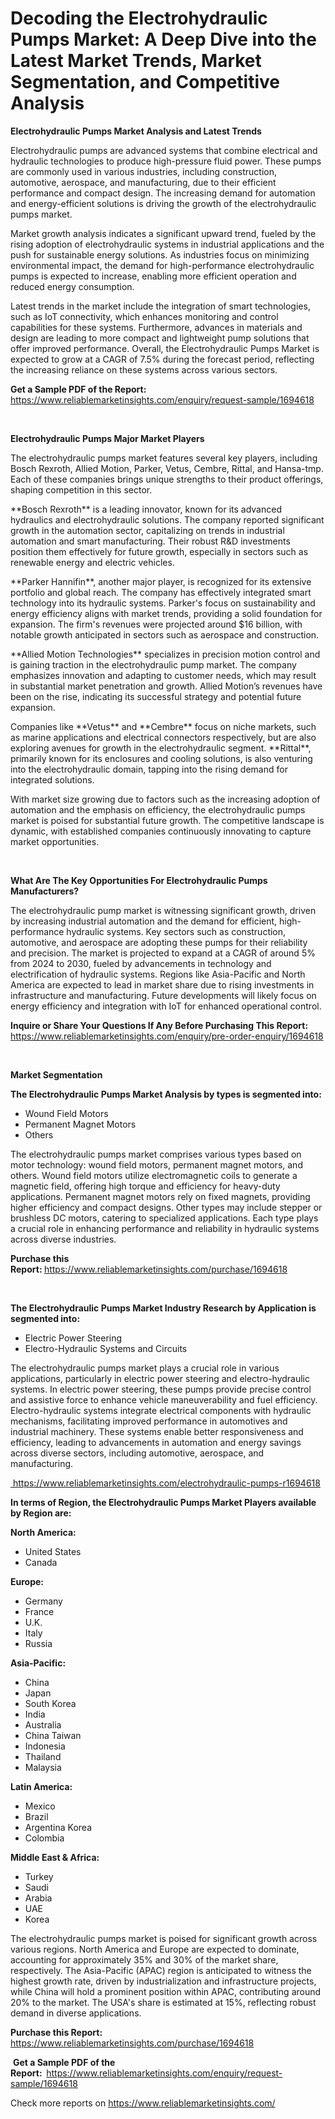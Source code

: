 <p><h1>Decoding the Electrohydraulic Pumps Market: A Deep Dive into the Latest Market Trends, Market Segmentation, and Competitive Analysis</h1></p><p><strong>Electrohydraulic Pumps Market Analysis and Latest Trends</strong></p>
<p><p>Electrohydraulic pumps are advanced systems that combine electrical and hydraulic technologies to produce high-pressure fluid power. These pumps are commonly used in various industries, including construction, automotive, aerospace, and manufacturing, due to their efficient performance and compact design. The increasing demand for automation and energy-efficient solutions is driving the growth of the electrohydraulic pumps market.</p><p>Market growth analysis indicates a significant upward trend, fueled by the rising adoption of electrohydraulic systems in industrial applications and the push for sustainable energy solutions. As industries focus on minimizing environmental impact, the demand for high-performance electrohydraulic pumps is expected to increase, enabling more efficient operation and reduced energy consumption. </p><p>Latest trends in the market include the integration of smart technologies, such as IoT connectivity, which enhances monitoring and control capabilities for these systems. Furthermore, advances in materials and design are leading to more compact and lightweight pump solutions that offer improved performance. Overall, the Electrohydraulic Pumps Market is expected to grow at a CAGR of 7.5% during the forecast period, reflecting the increasing reliance on these systems across various sectors.</p></p>
<p><strong>Get a Sample PDF of the Report:&nbsp;</strong> <a href="https://www.reliablemarketinsights.com/enquiry/request-sample/1694618?utm_campaign=3007&utm_medium=2&utm_source=Github&utm_content=ia&utm_term=10042025&utm_id=electrohydraulic-pumps">https://www.reliablemarketinsights.com/enquiry/request-sample/1694618</a></p>
<p>&nbsp;</p>
<p><strong>Electrohydraulic Pumps Major Market Players</strong></p>
<p><p>The electrohydraulic pumps market features several key players, including Bosch Rexroth, Allied Motion, Parker, Vetus, Cembre, Rittal, and Hansa-tmp. Each of these companies brings unique strengths to their product offerings, shaping competition in this sector.</p><p>**Bosch Rexroth** is a leading innovator, known for its advanced hydraulics and electrohydraulic solutions. The company reported significant growth in the automation sector, capitalizing on trends in industrial automation and smart manufacturing. Their robust R&D investments position them effectively for future growth, especially in sectors such as renewable energy and electric vehicles.</p><p>**Parker Hannifin**, another major player, is recognized for its extensive portfolio and global reach. The company has effectively integrated smart technology into its hydraulic systems. Parker's focus on sustainability and energy efficiency aligns with market trends, providing a solid foundation for expansion. The firm's revenues were projected around $16 billion, with notable growth anticipated in sectors such as aerospace and construction.</p><p>**Allied Motion Technologies** specializes in precision motion control and is gaining traction in the electrohydraulic pump market. The company emphasizes innovation and adapting to customer needs, which may result in substantial market penetration and growth. Allied Motion’s revenues have been on the rise, indicating its successful strategy and potential future expansion.</p><p>Companies like **Vetus** and **Cembre** focus on niche markets, such as marine applications and electrical connectors respectively, but are also exploring avenues for growth in the electrohydraulic segment. **Rittal**, primarily known for its enclosures and cooling solutions, is also venturing into the electrohydraulic domain, tapping into the rising demand for integrated solutions.</p><p>With market size growing due to factors such as the increasing adoption of automation and the emphasis on efficiency, the electrohydraulic pumps market is poised for substantial future growth. The competitive landscape is dynamic, with established companies continuously innovating to capture market opportunities.</p></p>
<p>&nbsp;</p>
<p><strong>What Are The Key Opportunities For Electrohydraulic Pumps Manufacturers?</strong></p>
<p><p>The electrohydraulic pump market is witnessing significant growth, driven by increasing industrial automation and the demand for efficient, high-performance hydraulic systems. Key sectors such as construction, automotive, and aerospace are adopting these pumps for their reliability and precision. The market is projected to expand at a CAGR of around 5% from 2024 to 2030, fueled by advancements in technology and electrification of hydraulic systems. Regions like Asia-Pacific and North America are expected to lead in market share due to rising investments in infrastructure and manufacturing. Future developments will likely focus on energy efficiency and integration with IoT for enhanced operational control.</p></p>
<p><strong>Inquire or Share Your Questions If Any Before Purchasing This Report:</strong> <a href="https://www.reliablemarketinsights.com/enquiry/pre-order-enquiry/1694618?utm_campaign=3007&utm_medium=2&utm_source=Github&utm_content=ia&utm_term=10042025&utm_id=electrohydraulic-pumps">https://www.reliablemarketinsights.com/enquiry/pre-order-enquiry/1694618</a></p>
<p>&nbsp;</p>
<p><strong>Market Segmentation</strong></p>
<p><strong>The Electrohydraulic Pumps Market Analysis by types is segmented into:</strong></p>
<p><ul><li>Wound Field Motors</li><li>Permanent Magnet Motors</li><li>Others</li></ul></p>
<p><p>The electrohydraulic pumps market comprises various types based on motor technology: wound field motors, permanent magnet motors, and others. Wound field motors utilize electromagnetic coils to generate a magnetic field, offering high torque and efficiency for heavy-duty applications. Permanent magnet motors rely on fixed magnets, providing higher efficiency and compact designs. Other types may include stepper or brushless DC motors, catering to specialized applications. Each type plays a crucial role in enhancing performance and reliability in hydraulic systems across diverse industries.</p></p>
<p><strong>Purchase this Report:&nbsp;</strong><a href="https://www.reliablemarketinsights.com/purchase/1694618?utm_campaign=3007&utm_medium=2&utm_source=Github&utm_content=ia&utm_term=10042025&utm_id=electrohydraulic-pumps">https://www.reliablemarketinsights.com/purchase/1694618</a></p>
<p>&nbsp;</p>
<p><strong>The Electrohydraulic Pumps Market Industry Research by Application is segmented into:</strong></p>
<p><ul><li>Electric Power Steering</li><li>Electro-Hydraulic Systems and Circuits</li></ul></p>
<p><p>The electrohydraulic pumps market plays a crucial role in various applications, particularly in electric power steering and electro-hydraulic systems. In electric power steering, these pumps provide precise control and assistive force to enhance vehicle maneuverability and fuel efficiency. Electro-hydraulic systems integrate electrical components with hydraulic mechanisms, facilitating improved performance in automotives and industrial machinery. These systems enable better responsiveness and efficiency, leading to advancements in automation and energy savings across diverse sectors, including automotive, aerospace, and manufacturing.</p></p>
<p><a href="https://www.reliablemarketinsights.com/electrohydraulic-pumps-r1694618?utm_campaign=3007&utm_medium=2&utm_source=Github&utm_content=ia&utm_term=10042025&utm_id=electrohydraulic-pumps">&nbsp;https://www.reliablemarketinsights.com/electrohydraulic-pumps-r1694618</a></p>
<p><strong>In terms of Region, the Electrohydraulic Pumps Market Players available by Region are:</strong></p>
<p>
    <p> <strong> North America: </strong>
        <ul>
            <li>United States</li>
            <li>Canada</li>
        </ul>
        </p> 
    <p> <strong> Europe: </strong>
        <ul>
            <li>Germany</li>
            <li>France</li>
            <li>U.K.</li>
            <li>Italy</li>
            <li>Russia</li>
        </ul>
        </p> 
    <p> <strong> Asia-Pacific: </strong>
        <ul>
            <li>China</li>
            <li>Japan</li>
            <li>South Korea</li>
            <li>India</li>
            <li>Australia</li>
            <li>China Taiwan</li>
            <li>Indonesia</li>
            <li>Thailand</li>
            <li>Malaysia</li>
        </ul>
        </p> 
    <p> <strong> Latin America: </strong>
        <ul>
            <li>Mexico</li>
            <li>Brazil</li>
            <li>Argentina Korea</li>
            <li>Colombia</li>
        </ul>
        </p> 
    <p> <strong> Middle East & Africa: </strong>
        <ul>
            <li>Turkey</li>
            <li>Saudi</li>
            <li>Arabia</li>
            <li>UAE</li>
            <li>Korea</li>
        </ul>
    </p>
    </p>
<p><p>The electrohydraulic pumps market is poised for significant growth across various regions. North America and Europe are expected to dominate, accounting for approximately 35% and 30% of the market share, respectively. The Asia-Pacific (APAC) region is anticipated to witness the highest growth rate, driven by industrialization and infrastructure projects, while China will hold a prominent position within APAC, contributing around 20% to the market. The USA's share is estimated at 15%, reflecting robust demand in diverse applications.</p></p>
<p><strong>Purchase this Report: </strong><a href="https://www.reliablemarketinsights.com/purchase/1694618?utm_campaign=3007&utm_medium=2&utm_source=Github&utm_content=ia&utm_term=10042025&utm_id=electrohydraulic-pumps">https://www.reliablemarketinsights.com/purchase/1694618</a></p>
<p>&nbsp;<strong>Get a Sample PDF of the Report:&nbsp;&nbsp;</strong><a href="https://www.reliablemarketinsights.com/enquiry/request-sample/1694618?utm_campaign=3007&utm_medium=2&utm_source=Github&utm_content=ia&utm_term=10042025&utm_id=electrohydraulic-pumps">https://www.reliablemarketinsights.com/enquiry/request-sample/1694618</a></p>
<p><strong></strong></p>
<p>Check more reports on <a href="https://www.reliablemarketinsights.com/?utm_campaign=3007&utm_medium=2&utm_source=Github&utm_content=ia&utm_term=10042025&utm_id=electrohydraulic-pumps">https://www.reliablemarketinsights.com/</a></p>